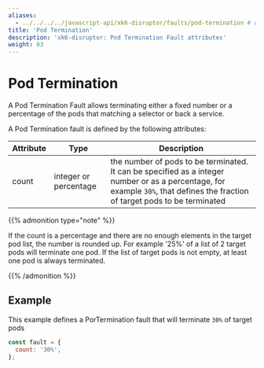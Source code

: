 ```yaml
---
aliases:
  - ../../../../javascript-api/xk6-disruptor/faults/pod-termination # docs/k6/<K6_VERSION>/javascript-api/xk6-disruptor/faults/pod-termination
title: 'Pod Termination'
description: 'xk6-disruptor: Pod Termination Fault attributes'
weight: 03
---
```


# Pod Termination

A Pod Termination Fault allows terminating either a fixed number or a percentage of the pods that matching a selector or back a service.

A Pod Termination fault is defined by the following attributes:

| Attribute | Type                  | Description                                                                                                                                                                   |
| --------- | --------------------- | ----------------------------------------------------------------------------------------------------------------------------------------------------------------------------- |
| count     | integer or percentage | the number of pods to be terminated. It can be specified as a integer number or as a percentage, for example `30%`, that defines the fraction of target pods to be terminated |

{{% admonition type="note" %}}

If the count is a percentage and there are no enough elements in the target pod list, the number is rounded up.
For example '25%' of a list of 2 target pods will terminate one pod.
If the list of target pods is not empty, at least one pod is always terminated.

{{% /admonition %}}

## Example

This example defines a PorTermination fault that will terminate `30%` of target pods

```javascript
const fault = {
  count: '30%',
};
```
